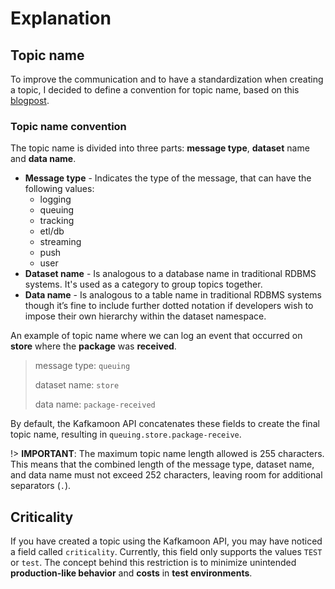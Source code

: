 # Explanation

## Topic name

To improve the communication and to have a standardization when creating a topic, I decided to define a convention for topic name, based on
this [blogpost](https://cnr.sh/essays/how-paint-bike-shed-kafka-topic-naming-conventions).

### Topic name convention

The topic name is divided into three parts: **message type**, **dataset** name and **data name**.

* **Message type** - Indicates the type of the message, that can have the following values:
    * logging
    * queuing
    * tracking
    * etl/db
    * streaming
    * push
    * user
* **Dataset name** - Is analogous to a database name in traditional RDBMS systems. It's used as a category to group topics
  together.
* **Data name** - Is analogous to a table name in traditional RDBMS systems though it’s fine to include further dotted
  notation if developers wish to impose their own hierarchy within the dataset namespace.

An example of topic name where we can log an event that occurred on **store** where the **package** was **received**.

> message type: `queuing`
>
> dataset name: `store`
>
> data name: `package-received`


By default, the Kafkamoon API concatenates these fields to create the final topic name, resulting in `queuing.store.package-receive`.

!> **IMPORTANT**: The maximum topic name length allowed is 255 characters. This means that the combined length of the message type, dataset name, and data name must not exceed 252 characters, leaving room for additional separators (`.`).

## Criticality

If you have created a topic using the Kafkamoon API, you may have noticed a field called `criticality`. Currently, this field only supports the values `TEST` or `test`. The concept behind this restriction is to minimize unintended **production-like behavior** and **costs** in **test environments**.


